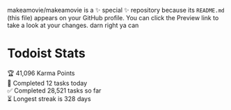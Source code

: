makeamovie/makeamovie is a ✨ special ✨ repository because its `README.md` (this file) appears on your GitHub profile.
You can click the Preview link to take a look at your changes. darn right ya can

# Todoist Stats

<!-- TODO-IST:START -->
🏆  41,096 Karma Points           
🌸  Completed 12 tasks today           
✅  Completed 28,521 tasks so far           
⏳  Longest streak is 328 days
<!-- TODO-IST:END -->